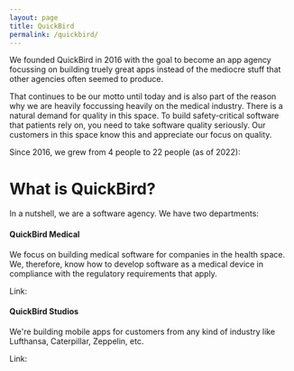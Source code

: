 ```yaml
---
layout: page
title: QuickBird
permalink: /quickbird/
---
```

We founded QuickBird in 2016 with the goal to become an app agency focussing on building truely great apps instead of the mediocre stuff that other agencies often seemed to produce. 

That continues to be our motto until today and is also part of the reason why we are heavily foccussing heavily on the medical industry. There is a natural demand for quality in this space. To build safety-critical software that patients rely on, you need to take software quality seriously. Our customers in this space know this and appreciate our focus on quality.

Since 2016, we grew from 4 people to 22 people (as of 2022):





# What is QuickBird?

In a nutshell, we are a software agency. We have two departments:

#### QuickBird Medical

We focus on building medical software for companies in the health space. We, therefore, know how to develop software as a medical device in compliance with the regulatory requirements that apply. 

Link: 

#### QuickBird Studios

We're building mobile apps for customers from any kind of industry like Lufthansa, Caterpillar, Zeppelin, etc. 

Link: 

